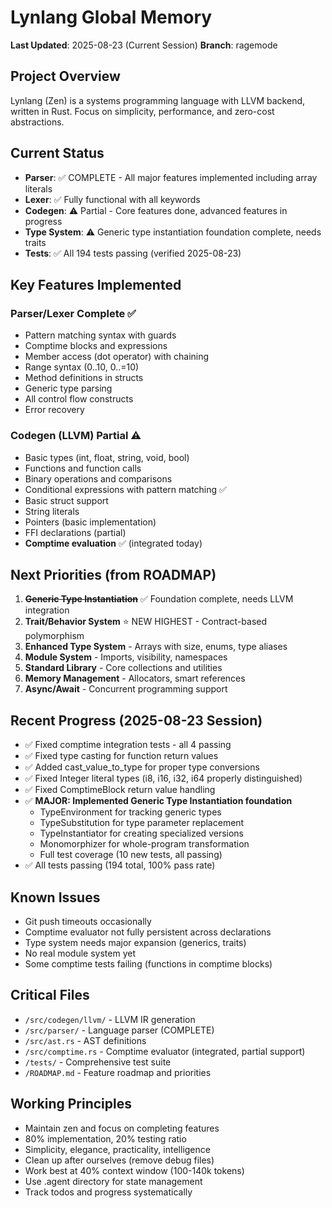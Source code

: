 # Lynlang Global Memory
**Last Updated**: 2025-08-23 (Current Session)
**Branch**: ragemode

## Project Overview
Lynlang (Zen) is a systems programming language with LLVM backend, written in Rust. Focus on simplicity, performance, and zero-cost abstractions.

## Current Status
- **Parser**: ✅ COMPLETE - All major features implemented including array literals
- **Lexer**: ✅ Fully functional with all keywords  
- **Codegen**: ⚠️ Partial - Core features done, advanced features in progress
- **Type System**: ⚠️ Generic type instantiation foundation complete, needs traits
- **Tests**: ✅ All 194 tests passing (verified 2025-08-23)

## Key Features Implemented
### Parser/Lexer Complete ✅
- Pattern matching syntax with guards
- Comptime blocks and expressions  
- Member access (dot operator) with chaining
- Range syntax (0..10, 0..=10)
- Method definitions in structs
- Generic type parsing
- All control flow constructs
- Error recovery

### Codegen (LLVM) Partial ⚠️
- Basic types (int, float, string, void, bool)
- Functions and function calls
- Binary operations and comparisons
- Conditional expressions with pattern matching ✅
- Basic struct support
- String literals  
- Pointers (basic implementation)
- FFI declarations (partial)
- **Comptime evaluation** ✅ (integrated today)

## Next Priorities (from ROADMAP)
1. ~~**Generic Type Instantiation**~~ ✅ Foundation complete, needs LLVM integration
2. **Trait/Behavior System** ⭐ NEW HIGHEST - Contract-based polymorphism
3. **Enhanced Type System** - Arrays with size, enums, type aliases  
4. **Module System** - Imports, visibility, namespaces
5. **Standard Library** - Core collections and utilities
6. **Memory Management** - Allocators, smart references
7. **Async/Await** - Concurrent programming support

## Recent Progress (2025-08-23 Session)
- ✅ Fixed comptime integration tests - all 4 passing
- ✅ Fixed type casting for function return values
- ✅ Added cast_value_to_type for proper type conversions
- ✅ Fixed Integer literal types (i8, i16, i32, i64 properly distinguished)
- ✅ Fixed ComptimeBlock return value handling
- ✅ **MAJOR: Implemented Generic Type Instantiation foundation**
  - TypeEnvironment for tracking generic types
  - TypeSubstitution for type parameter replacement
  - TypeInstantiator for creating specialized versions
  - Monomorphizer for whole-program transformation
  - Full test coverage (10 new tests, all passing)
- ✅ All tests passing (194 total, 100% pass rate)

## Known Issues
- Git push timeouts occasionally
- Comptime evaluator not fully persistent across declarations
- Type system needs major expansion (generics, traits)
- No real module system yet
- Some comptime tests failing (functions in comptime blocks)

## Critical Files
- `/src/codegen/llvm/` - LLVM IR generation
- `/src/parser/` - Language parser (COMPLETE)
- `/src/ast.rs` - AST definitions
- `/src/comptime.rs` - Comptime evaluator (integrated, partial support)
- `/tests/` - Comprehensive test suite
- `/ROADMAP.md` - Feature roadmap and priorities

## Working Principles
- Maintain zen and focus on completing features
- 80% implementation, 20% testing ratio
- Simplicity, elegance, practicality, intelligence
- Clean up after ourselves (remove debug files)
- Work best at 40% context window (100-140k tokens)
- Use .agent directory for state management
- Track todos and progress systematically